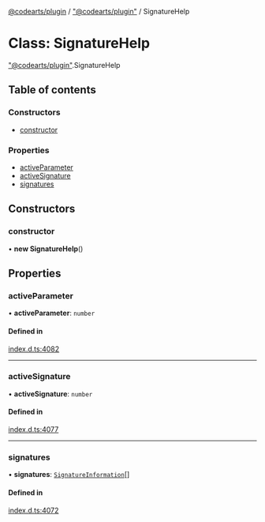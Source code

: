 [@codearts/plugin](../README.md) / ["@codearts/plugin"](../modules/_codearts_plugin_.md) / SignatureHelp

# Class: SignatureHelp

["@codearts/plugin"](../modules/_codearts_plugin_.md).SignatureHelp

## Table of contents

### Constructors

- [constructor](codearts_plugin_.SignatureHelp.md#constructor)

### Properties

- [activeParameter](codearts_plugin_.SignatureHelp.md#activeparameter)
- [activeSignature](codearts_plugin_.SignatureHelp.md#activesignature)
- [signatures](codearts_plugin_.SignatureHelp.md#signatures)

## Constructors

### constructor

• **new SignatureHelp**()

## Properties

### activeParameter

• **activeParameter**: `number`

#### Defined in

[index.d.ts:4082](https://github.com/huaweicloud/cloudide-plugin-api/blob/d4de966/index.d.ts#L4082)

___

### activeSignature

• **activeSignature**: `number`

#### Defined in

[index.d.ts:4077](https://github.com/huaweicloud/cloudide-plugin-api/blob/d4de966/index.d.ts#L4077)

___

### signatures

• **signatures**: [`SignatureInformation`](codearts_plugin_.SignatureInformation.md)[]

#### Defined in

[index.d.ts:4072](https://github.com/huaweicloud/cloudide-plugin-api/blob/d4de966/index.d.ts#L4072)
